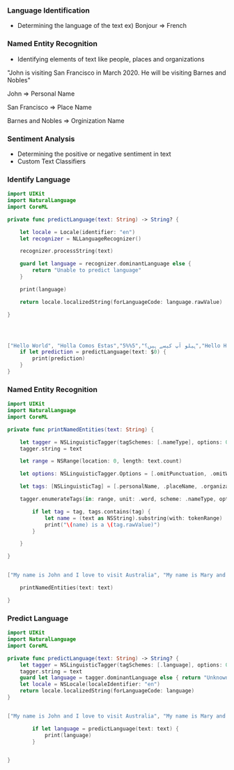### Language Identification

- Determining the language of the text
  ex) Bonjour => French

### Named Entity Recognition

- Identifying elements of text like people, places and organizations

"John is visiting San Francisco in March 2020. He will be visiting Barnes and Nobles"

John => Personal Name

San Francisco => Place Name

Barnes and Nobles => Orginization Name

### Sentiment Analysis

- Determining the positive or negative sentiment in text
- Custom Text Classifiers

### Identify Language

```swift
import UIKit
import NaturalLanguage
import CoreML

private func predictLanguage(text: String) -> String? {

    let locale = Locale(identifier: "en")
    let recognizer = NLLanguageRecognizer()

    recognizer.processString(text)

    guard let language = recognizer.dominantLanguage else {
        return "Unable to predict language"
    }

    print(language)

    return locale.localizedString(forLanguageCode: language.rawValue)

}




["Hello World", "Holla Comos Estas","5%%5","ہیلو آپ کیسے ہیں؟","Hello Holla"].forEach {
    if let prediction = predictLanguage(text: $0) {
        print(prediction)
    }
}
```

### Named Entity Recognition

```swift
import UIKit
import NaturalLanguage
import CoreML

private func printNamedEntities(text: String) {

    let tagger = NSLinguisticTagger(tagSchemes: [.nameType], options: 0)
    tagger.string = text

    let range = NSRange(location: 0, length: text.count)

    let options: NSLinguisticTagger.Options = [.omitPunctuation, .omitWhitespace, .joinNames]

    let tags: [NSLinguisticTag] = [.personalName, .placeName, .organizationName]

    tagger.enumerateTags(in: range, unit: .word, scheme: .nameType, options: options) { tag, tokenRange, stop in

        if let tag = tag, tags.contains(tag) {
            let name = (text as NSString).substring(with: tokenRange)
            print("\(name) is a \(tag.rawValue)")
        }

    }

}


["My name is John and I love to visit Australia", "My name is Mary and I work for Google","Yesterday, I went to Costa Rica and also met with James who works at Exxon", "Holla Comos Estas"].forEach { text in

    printNamedEntities(text: text)

}

```

### Predict Language

```swift
import UIKit
import NaturalLanguage
import CoreML

private func predictLanguage(text: String) -> String? {
    let tagger = NSLinguisticTagger(tagSchemes: [.language], options: 0)
    tagger.string = text
    guard let language = tagger.dominantLanguage else { return "Unknown language"}
    let locale = NSLocale(localeIdentifier: "en")
    return locale.localizedString(forLanguageCode: language)
}


["My name is John and I love to visit Australia", "My name is Mary and I work for Google","Yesterday, I went to Costa Rica and also met with James who works at Exxon", "Holla Comos Estas"].forEach { text in

        if let language = predictLanguage(text: text) {
            print(language)
        }


}

```
